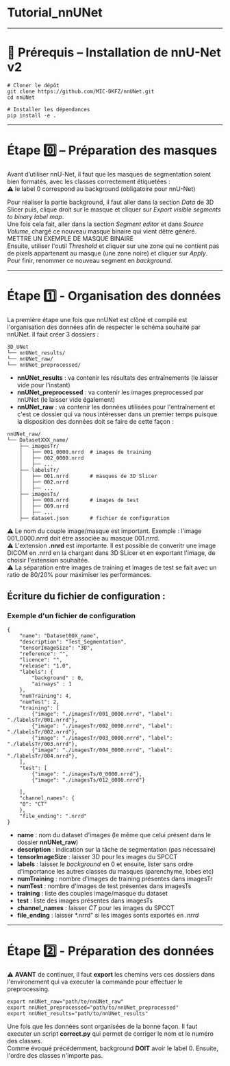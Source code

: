 # Tutorial_nnUNet


---

# 🧰 Prérequis – Installation de nnU-Net v2

```
# Cloner le dépôt
git clone https://github.com/MIC-DKFZ/nnUNet.git
cd nnUNet

# Installer les dépendances
pip install -e .
```
---
# Étape 0️⃣ – Préparation des masques

Avant d’utiliser nnU-Net, il faut que les masques de segmentation soient bien formatés, avec les classes correctement étiquetées :  
⚠️ le label 0 correspond au background (obligatoire pour nnU-Net)  

Pour réaliser la partie background, il faut aller dans la section *Data* de 3D Slicer puis, clique droit sur le masque et cliquer sur *Export visible segments to binary label map*.    
Une fois cela fait, aller dans la section *Segment editor* et dans *Source Volume*, chargé ce nouveau masque binaire qui vient dêtre généré.     
METTRE UN EXEMPLE DE MASQUE BINAIRE  
Ensuite, utiliser l'outil *Threshold* et cliquer sur une zone qui ne contient pas de pixels appartenant au masque (une zone noire) et cliquer sur *Apply*.    
Pour finir, renommer ce nouveau segment en *background*.

---
# Étape 1️⃣ - Organisation des données
La première étape une fois que nnUNet est clôné et compilé est l'organisation des données afin de respecter le schéma souhaité par nnUNet. Il faut créer 3 dossiers :
```
3D_UNet
└── nnUNet_results/
└── nnUNet_raw/
└── nnUNet_preprocessed/  
```
- **nnUNet_results** : va contenir les résultats des entraînements (le laisser vide pour l'instant)  
- **nnUNet_preprocessed** : va contenir les images preprocessed par nnUNet (le laisser vide également)  
- **nnUNet_raw** : va contenir les données utilisées pour l'entraînement et c'est ce dossier qui va nous intéresser dans un premier temps puisque la disposition des données doit se faire de cette façon :  
```
nnUNet_raw/  
└── DatasetXXX_name/  
    ├── imagesTr/  
    │   ├── 001_0000.nrrd  # images de training   
    │   ├── 002_0000.nrrd
    │   ├── ...
    ├── labelsTr/  
    │   ├── 001.nrrd       # masques de 3D Slicer  
    │   ├── 002.nrrd
    │   ├── ...
    ├── imagesTs/  
    │   ├── 008.nrrd       # images de test  
    │   ├── 009.nrrd
    │   ├── ...
    ├── dataset.json       # fichier de configuration
```

⚠️ Le nom du couple image/masque est important. Exemple : l'image 001_0000.nrrd doit être associée au masque 001.nrrd.  
⚠️ L'extension **.nnrd** est importante. Il est possible de converitr une image DICOM en .nrrd en la chargant dans 3D SLicer et en exportant l'image, de choisir l'extension souhaitée.   
⚠️ La séparation entre images de training et images de test se fait avec un ratio de 80/20% pour maximiser les performances.

## Écriture du fichier de configuration :
### Exemple d'un fichier de configuration
```
{
    "name": "Dataset00X_name",
    "description": "Test_Segmentation",
    "tensorImageSize": "3D",
    "reference": "",
    "licence": "",
    "release": "1.0",
    "labels": {
        "background" : 0,
        "airways" : 1
    },
    "numTraining": 4,
    "numTest": 2,
    "training": [
        {"image": "./imagesTr/001_0000.nrrd", "label": "./labelsTr/001.nrrd"},
        {"image": "./imagesTr/002_0000.nrrd", "label": "./labelsTr/002.nrrd"},
        {"image": "./imagesTr/003_0000.nrrd", "label": "./labelsTr/003.nrrd"},
        {"image": "./imagesTr/004_0000.nrrd", "label": "./labelsTr/004.nrrd"},
    ],
    "test": [
        {"image": "./imagesTs/0_0000.nrrd"},
        {"image": "./imagesTs/012_0000.nrrd"}

    ],
    "channel_names": {
    "0": "CT"
    },
    "file_ending": ".nrrd"
}

```
- **name** : nom du dataset d'images (le même que celui présent dans le dossier **nnUNet_raw**)
- **description** : indication sur la tâche de segmentation (pas nécessaire)
- **tensorImageSize** : laisser 3D pour les images du SPCCT
- **labels** : laisser le *background* en 0 et ensuite, lister sans ordre d'importance les autres classes du masques (parenchyme, lobes etc)
- **numTraining** : nombre d'images de training présentes dans imagesTr
- **numTest** : nombre d'images de test présentes dans imagesTs
- **training** : liste des couples image/masque du dataset
- **test** : liste des images présentes dans imagesTs
- **channel_names** : laisser *CT* pour les images du SPCCT
- **file_ending** : laisser *.nrrd" si les images sonts exportés en *.nrrd*

---
# Étape 2️⃣ - Préparation des données
⚠️ **AVANT** de continuer, il faut **export** les chemins vers ces dossiers dans l'environement qui va executer la commande pour effectuer le preprocessing.  
```
export nnUNet_raw="path/to/nnUNet_raw"
export nnUNet_preprocessed="path/to/nnUNet_preprocessed"
export nnUNet_results="path/to/nnUNet_results"
```
Une fois que les données sont organisées de la bonne façon. Il faut executer un script **correct.py** qui permet de corriger le nom et le numéro des classes.  
Comme évoqué précédemment, background **DOIT** avoir le label 0. Ensuite, l'ordre des classes n'importe pas.

